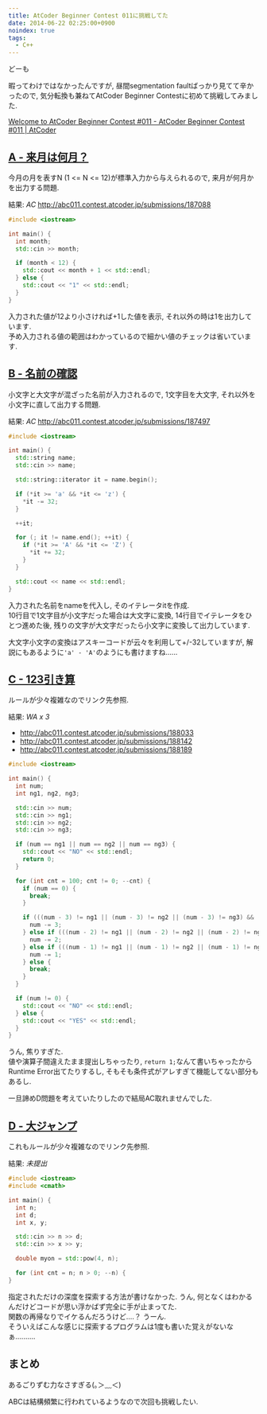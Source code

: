 ```yaml
---
title: AtCoder Beginner Contest 011に挑戦してた
date: 2014-06-22 02:25:00+0900
noindex: true
tags:
  - C++
---
```

どーも

暇ってわけではなかったんですが, 昼間segmentation faultばっかり見てて辛かったので, 気分転換も兼ねてAtCoder Beginner Contestに初めて挑戦してみました.

[Welcome to AtCoder Beginner Contest #011 - AtCoder Beginner Contest #011 | AtCoder](http://abc011.contest.atcoder.jp/tasks/abc011_1 "abc011")

## [A - 来月は何月？](http://abc011.contest.atcoder.jp/tasks/abc011_1 "A")

今月の月を表すN (1 <= N <= 12)が標準入力から与えられるので, 来月が何月かを出力する問題.

結果: *AC* <http://abc011.contest.atcoder.jp/submissions/187088>

```cpp
#include <iostream>

int main() {
  int month;
  std::cin >> month;

  if (month < 12) {
    std::cout << month + 1 << std::endl;
  } else {
    std::cout << "1" << std::endl;
  }
}
```

入力された値が12より小さければ+1した値を表示, それ以外の時は1を出力しています.  
予め入力される値の範囲はわかっているので細かい値のチェックは省いています.

## [B - 名前の確認](http://abc011.contest.atcoder.jp/tasks/abc011_2 "B")

小文字と大文字が混ざった名前が入力されるので, 1文字目を大文字, それ以外を小文字に直して出力する問題.

結果: *AC* <http://abc011.contest.atcoder.jp/submissions/187497>

```cpp
#include <iostream>

int main() {
  std::string name;
  std::cin >> name;

  std::string::iterator it = name.begin();

  if (*it >= 'a' && *it <= 'z') {
    *it -= 32;
  }

  ++it;

  for (; it != name.end(); ++it) {
    if (*it >= 'A' && *it <= 'Z') {
      *it += 32;
    }
  }

  std::cout << name << std::endl;
}
```

入力された名前をnameを代入し, そのイテレータitを作成.  
10行目で1文字目が小文字だった場合は大文字に変換, 14行目でイテレータをひとつ進めた後, 残りの文字が大文字だったら小文字に変換して出力しています.

大文字小文字の変換はアスキーコードが云々を利用して+/-32していますが, 解説にもあるように`'a' - 'A'`のようにも書けますね......

## [C - 123引き算](http://abc011.contest.atcoder.jp/tasks/abc011_3 "C")

ルールが少々複雑なのでリンク先参照.

結果: *WA x 3*

* <http://abc011.contest.atcoder.jp/submissions/188033>
* <http://abc011.contest.atcoder.jp/submissions/188142>
* <http://abc011.contest.atcoder.jp/submissions/188189>

```cpp
#include <iostream>

int main() {
  int num;
  int ng1, ng2, ng3;

  std::cin >> num;
  std::cin >> ng1;
  std::cin >> ng2;
  std::cin >> ng3;

  if (num == ng1 || num == ng2 || num == ng3) {
    std::cout << "NO" << std::endl;
    return 0;
  }

  for (int cnt = 100; cnt != 0; --cnt) {
    if (num == 0) {
      break;
    }

    if (((num - 3) != ng1 || (num - 3) != ng2 || (num - 3) != ng3) && ((num - 3) >= 0)) {
      num -= 3;
    } else if (((num - 2) != ng1 || (num - 2) != ng2 || (num - 2) != ng3) && ((num - 2) >= 0)) {
      num -= 2;
    } else if (((num - 1) != ng1 || (num - 1) != ng2 || (num - 1) != ng3) && ((num - 1) >= 0)) {
      num -= 1;
    } else {
      break;
    }
  }

  if (num != 0) {
    std::cout << "NO" << std::endl;
  } else {
    std::cout << "YES" << std::endl;
  }
}
```

うん, 焦りすぎた.  
値や演算子間違えたまま提出しちゃったり, `return 1;`なんて書いちゃったからRuntime Error出てたりするし, そもそも条件式がアレすぎて機能してない部分もあるし.

一旦諦めD問題を考えていたりしたので結局AC取れませんでした.

## [D - 大ジャンプ](http://abc011.contest.atcoder.jp/tasks/abc011_4 "D")

これもルールが少々複雑なのでリンク先参照.

結果: *未提出*

```cpp
#include <iostream>
#include <cmath>

int main() {
  int n;
  int d;
  int x, y;

  std::cin >> n >> d;
  std::cin >> x >> y;

  double myon = std::pow(4, n);

  for (int cnt = n; n > 0; --n) {
}
```

指定されただけの深度を探索する方法が書けなかった. うん, 何となくはわかるんだけどコードが思い浮かばず完全に手が止まってた.  
関数の再帰なりでイケるんだろうけど....？ うーん.  
そういえばこんな感じに探索するプログラムは1度も書いた覚えがないなぁ..........

## まとめ

あるごりずむ力なさすぎる(｡＞﹏＜)

ABCは結構頻繁に行われているようなので次回も挑戦したい.
